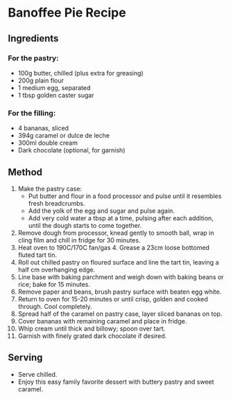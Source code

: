 # Banoffee Pie Recipe

## Ingredients

### For the pastry:
- 100g butter, chilled (plus extra for greasing)
- 200g plain flour
- 1 medium egg, separated
- 1 tbsp golden caster sugar

### For the filling:
- 4 bananas, sliced
- 394g caramel or dulce de leche
- 300ml double cream
- Dark chocolate (optional, for garnish)

## Method

1. Make the pastry case:
   - Put butter and flour in a food processor and pulse until it resembles fresh breadcrumbs.
   - Add the yolk of the egg and sugar and pulse again.
   - Add very cold water a tbsp at a time, pulsing after each addition, until the dough starts to come together.
2. Remove dough from processor, knead gently to smooth ball, wrap in cling film and chill in fridge for 30 minutes.
3. Heat oven to 190C/170C fan/gas 4. Grease a 23cm loose bottomed fluted tart tin.
4. Roll out chilled pastry on floured surface and line the tart tin, leaving a half cm overhanging edge.
5. Line base with baking parchment and weigh down with baking beans or rice; bake for 15 minutes.
6. Remove paper and beans, brush pastry surface with beaten egg white.
7. Return to oven for 15-20 minutes or until crisp, golden and cooked through. Cool completely.
8. Spread half of the caramel on pastry case, layer sliced bananas on top.
9. Cover bananas with remaining caramel and place in fridge.
10. Whip cream until thick and billowy; spoon over tart.
11. Garnish with finely grated dark chocolate if desired.

## Serving
- Serve chilled.
- Enjoy this easy family favorite dessert with buttery pastry and sweet caramel.